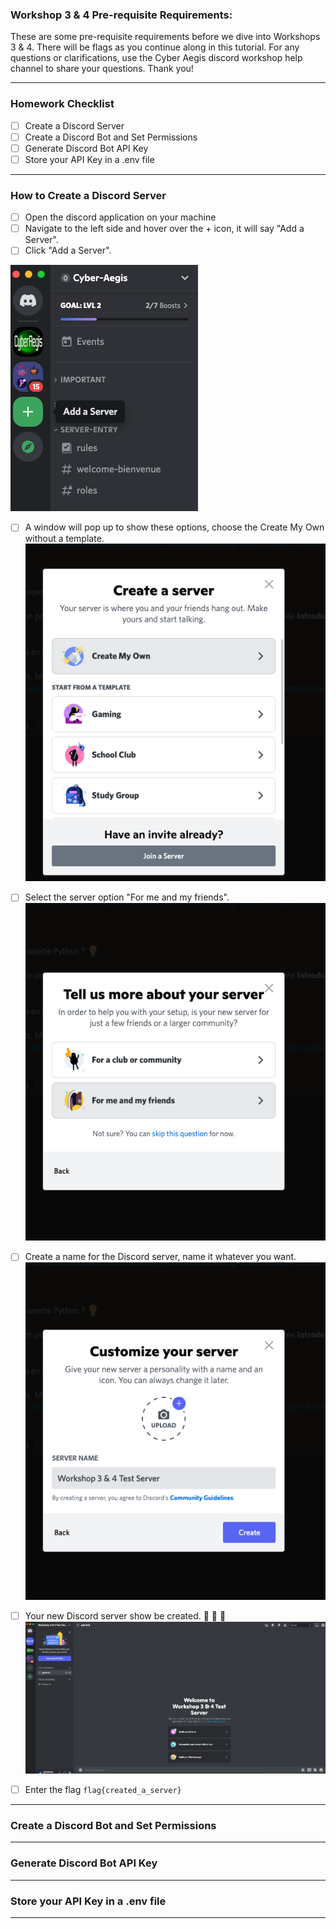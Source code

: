 ### Workshop 3 & 4 Pre-requisite Requirements:

These are some pre-requisite requirements before we dive into Workshops 3 & 4. There will be flags as you continue along in this tutorial. For any questions or clarifications, use the Cyber Aegis discord workshop help channel to share your questions. Thank you!

---
### Homework Checklist

- [ ] Create a Discord Server
- [ ] Create a Discord Bot and Set Permissions
- [ ] Generate Discord Bot API Key
- [ ] Store your API Key in a .env file

---
### How to Create a Discord Server 

- [ ] Open the discord application on your machine
- [ ] Navigate to the left side and hover over the + icon, it will say "Add a Server".
- [ ] Click "Add a Server".

![](tutorial_images/add_server.png)

- [ ] A window will pop up to show these options, choose the Create My Own without a template.
![](tutorial_images/create_a_server.png)


- [ ] Select the server option "For me and my friends".\
![](tutorial_images/for_friends_server.png)


- [ ] Create a name for the Discord server, name it whatever you want.
![](tutorial_images/name_server.png)


- [ ] Your new Discord server show be created. 🎉 🎉 🎉
![](tutorial_images/completed_creation.png)



- [ ] Enter the flag 
`flag{created_a_server}`

---
### Create a Discord Bot and Set Permissions


---
### Generate Discord Bot API Key

---
### Store your API Key in a .env file

---
